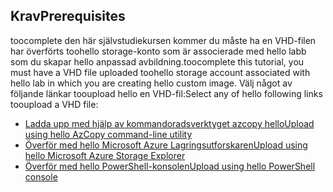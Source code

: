 ## <a name="prerequisites"></a><span data-ttu-id="56bcb-101">Krav</span><span class="sxs-lookup"><span data-stu-id="56bcb-101">Prerequisites</span></span> 
<span data-ttu-id="56bcb-102">toocomplete den här självstudiekursen kommer du måste ha en VHD-filen har överförts toohello storage-konto som är associerade med hello labb som du skapar hello anpassad avbildning.</span><span class="sxs-lookup"><span data-stu-id="56bcb-102">toocomplete this tutorial, you must have a VHD file uploaded toohello storage account associated with hello lab in which you are creating hello custom image.</span></span> <span data-ttu-id="56bcb-103">Välj något av följande länkar tooupload hello en VHD-fil:</span><span class="sxs-lookup"><span data-stu-id="56bcb-103">Select any of hello following links tooupload a VHD file:</span></span>

- [<span data-ttu-id="56bcb-104">Ladda upp med hjälp av kommandoradsverktyget azcopy hello</span><span class="sxs-lookup"><span data-stu-id="56bcb-104">Upload using hello AzCopy command-line utility</span></span>](../articles/devtest-lab/devtest-lab-upload-vhd-using-azcopy.md)
- [<span data-ttu-id="56bcb-105">Överför med hello Microsoft Azure Lagringsutforskaren</span><span class="sxs-lookup"><span data-stu-id="56bcb-105">Upload using hello Microsoft Azure Storage Explorer</span></span>](../articles/devtest-lab/devtest-lab-upload-vhd-using-storage-explorer.md)
- [<span data-ttu-id="56bcb-106">Överför med hello PowerShell-konsolen</span><span class="sxs-lookup"><span data-stu-id="56bcb-106">Upload using hello PowerShell console</span></span>](../articles/devtest-lab/devtest-lab-upload-vhd-using-powershell.md)
